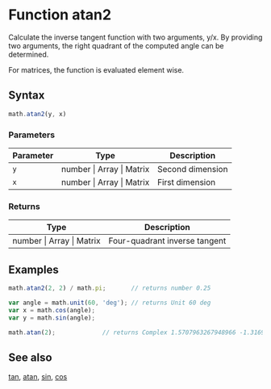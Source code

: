 <!-- Note: This file is automatically generated from source code comments. Changes made in this file will be overridden. -->

# Function atan2

Calculate the inverse tangent function with two arguments, y/x.
By providing two arguments, the right quadrant of the computed angle can be
determined.

For matrices, the function is evaluated element wise.


## Syntax

```js
math.atan2(y, x)
```

### Parameters

Parameter | Type | Description
--------- | ---- | -----------
`y` | number &#124; Array &#124; Matrix | Second dimension
`x` | number &#124; Array &#124; Matrix | First dimension

### Returns

Type | Description
---- | -----------
number &#124; Array &#124; Matrix | Four-quadrant inverse tangent


## Examples

```js
math.atan2(2, 2) / math.pi;       // returns number 0.25

var angle = math.unit(60, 'deg'); // returns Unit 60 deg
var x = math.cos(angle);
var y = math.sin(angle);

math.atan(2);             // returns Complex 1.5707963267948966 -1.3169578969248166 i
```


## See also

[tan](tan.md),
[atan](atan.md),
[sin](sin.md),
[cos](cos.md)
